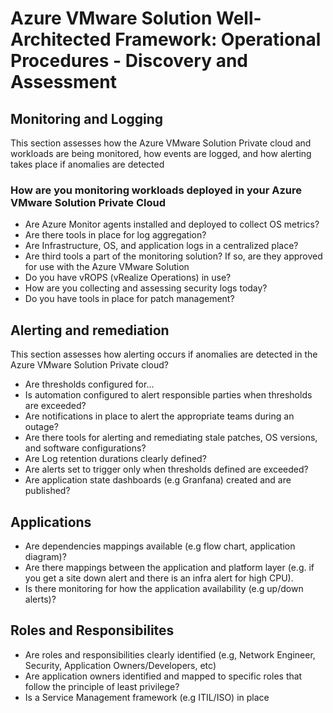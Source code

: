 # Azure VMware Solution Well-Architected Framework: Operational Procedures -  Discovery and Assessment

## Monitoring and Logging

This section assesses how the Azure VMware Solution Private cloud and workloads are being monitored, how events are logged, and how alerting takes place if anomalies are detected

### How are you monitoring workloads deployed in your Azure VMware Solution Private Cloud 
- Are Azure Monitor agents installed and deployed to collect OS metrics?
- Are there tools in place for log aggregation?
- Are Infrastructure, OS,  and application logs in a centralized place?
- Are third tools a part of the monitoring solution? If so, are they approved for use with the Azure VMware Solution
- Do you have vROPS (vRealize Operations) in use?
- How are you collecting and assessing security logs today?
- Do you have tools in place for patch management?

##  Alerting and remediation

This section assesses how  alerting occurs if anomalies are detected in the Azure VMware Solution Private cloud?

 - Are thresholds configured for...
 - Is automation configured to alert responsible parties when thresholds are exceeded?
 - Are notifications in place to alert the appropriate teams during an outage?
 - Are there tools for alerting and remediating stale patches, OS versions, and software configurations? 
 - Are Log retention durations clearly defined?
 - Are alerts set to trigger only when thresholds defined are exceeded?
 - Are application state dashboards (e.g Granfana) created and are published?
## Applications
- Are dependencies mappings available (e.g flow chart, application diagram)?
- Are there mappings between the application and platform layer (e.g. if you get a site down alert and there is an infra alert for high CPU).
- Is there monitoring for how the application availability (e.g up/down alerts)? 

## Roles and Responsibilites
- Are roles and responsibilities clearly identified (e.g, Network Engineer, Security, Application Owners/Developers, etc)
- Are application owners identified and mapped to specific roles that follow the principle of least privilege?
- Is a Service Management framework (e.g ITIL/ISO) in place
